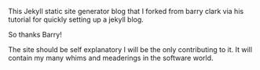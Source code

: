 This Jekyll static site generator blog that I forked from barry clark via his tutorial for quickly setting up a jekyll blog.

So thanks Barry!

The site should be self explanatory I will be the only contributing to it.  It will contain my many whims and meaderings in the software world.
